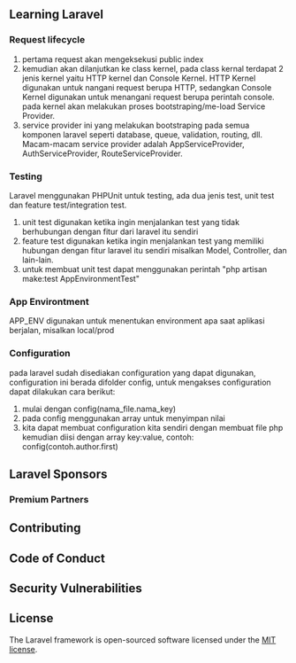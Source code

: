 

## Learning Laravel
### Request lifecycle
1. pertama request akan mengeksekusi public index
2. kemudian akan dilanjutkan ke class kernel, pada class kernal terdapat 2 jenis kernel yaitu HTTP kernel dan Console Kernel. HTTP Kernel digunakan untuk nangani request berupa HTTP, sedangkan Console Kernel digunakan untuk menangani request berupa perintah console.
pada kernel akan melakukan proses bootstraping/me-load Service Provider.
3. service provider ini yang melakukan bootstraping pada semua komponen laravel seperti database, queue, validation, routing, dll.
Macam-macam service provider adalah AppServiceProvider, AuthServiceProvider, RouteServiceProvider.

### Testing
Laravel menggunakan PHPUnit untuk testing, ada dua jenis test, unit test dan feature test/integration test.
1. unit test digunakan ketika ingin menjalankan test yang tidak berhubungan dengan fitur dari laravel itu sendiri
2. feature test digunakan ketika ingin menjalankan test yang memiliki hubungan dengan fitur laravel itu sendiri misalkan Model, Controller, dan lain-lain.
3. untuk membuat unit test dapat menggunakan perintah "php artisan make:test AppEnvironmentTest" 

### App Environtment
APP_ENV digunakan untuk menentukan  environment apa saat aplikasi berjalan, misalkan local/prod

### Configuration
pada laravel sudah disediakan configuration yang dapat digunakan, configuration ini berada difolder config, untuk mengakses configuration dapat dilakukan cara berikut: 
1. mulai dengan config(nama_file.nama_key)
2. pada config menggunakan array untuk menyimpan nilai
3. kita dapat membuat configuration kita sendiri dengan membuat file php kemudian diisi dengan array key:value, contoh: config(contoh.author.first)

## Laravel Sponsors


### Premium Partners


## Contributing


## Code of Conduct

## Security Vulnerabilities

## License

The Laravel framework is open-sourced software licensed under the [MIT license](https://opensource.org/licenses/MIT).
